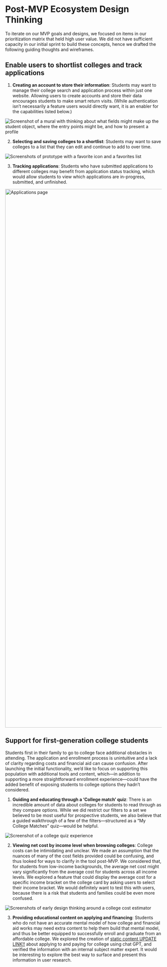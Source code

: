 # Post-MVP Ecosystem Design Thinking

To iterate on our MVP goals and designs, we focused on items in our prioritization matrix that held high user value. We did not have sufficient capacity in our initial sprint to build these concepts, hence we drafted the following guiding thoughts and wireframes.

## Enable users to shortlist colleges and track applications 

1. **Creating an account to store their information**: Students may want to manage their college search and application process within just one website. Allowing users to create accounts and store their data encourages students to make smart return visits. (While authentication isn’t necessarily a feature users would directly want, it is an enabler for the capabilities listed below.)

![Screenshot of a mural with thinking about what fields might make up the student object, where the entry points might be, and how to present a profile](https://github.com/coforma/swift-tech-challenge/assets/122126772/5540f4a3-5f2d-42cc-b0be-1eff4eba5837)


2. **Selecting and saving colleges to a shortlist**: Students may want to save colleges to a list that they can edit and continue to add to over time. 

![Screenshots of prototype with a favorite icon and a favorites list](https://github.com/coforma/swift-tech-challenge/assets/122126772/f8112b7a-6700-4e51-9c57-f183c36d4c5b)


3. **Tracking applications**: Students who have submitted applications to different colleges may benefit from application status tracking, which would allow students to view which applications are in-progress, submitted, and unfinished. 

<img width="1728" alt="Applications page" src="https://github.com/coforma/swift-tech-challenge/assets/122126772/a9ffecd2-e99e-41cb-97e2-575cc6909644">


## Support for first-generation college students

Students first in their family to go to college face additional obstacles in attending. The application and enrollment process is unintuitive and a lack of clarity regarding costs and financial aid can cause confusion. After launching the initial functionality, we’d like to focus on supporting this population with additional tools and content, which—in addition to supporting a more straightforward enrollment experience—could have the added benefit of exposing students to college options they hadn’t considered.


1. **Guiding and educating through a ‘College match’ quiz**: There is an incredible amount of data about colleges for students to read through as they compare options. While we did restrict our filters to a set we believed to be most useful for prospective students, we also believe that a guided walkthrough of a few of the filters—structured as a “My College Matches” quiz—would be helpful. 

![Screenshot of a college quiz experience](https://github.com/coforma/swift-tech-challenge/assets/122126772/6c3e2998-3033-4bbc-8768-d3f434e58bed)


2. **Viewing net cost by income level when browsing colleges**: College costs can be intimidating and unclear. We made an assumption that the nuances of many of the cost fields provided could be confusing, and thus looked for ways to clarify in the tool post-MVP. We considered that, for students from low-income backgrounds, the average net cost might vary significantly from the average cost for students across all income levels. We explored a feature that could display the average cost for a specific income bracket on the college card by asking users to select their income bracket. We would definitely want to test this with users, because there is a risk that students and families could be even more confused.

![Screenshots of early design thinking around a college cost estimator](https://github.com/coforma/swift-tech-challenge/assets/122126772/332d235e-9e4c-41ac-8fdf-95f69e0f32bc)


3. **Providing educational content on applying and financing**: Students who do not have an accurate mental model of how college and financial aid works may need extra content to help them build that mental model, and thus be better equipped to successfully enroll and graduate from an affordable college. We explored the creation of [static content UPDATE LINK!!](link) about applying to and paying for college using chat GPT, and verified the information with an internal subject matter expert. It would be interesting to explore the best way to surface and present this information in user research.
